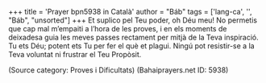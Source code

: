 +++
title = 'Prayer bpn5938 in Català'
author = "Báb"
tags = ['lang-ca', '', "Báb", "unsorted"]
+++
Et suplico pel Teu poder, oh Déu meu! No permetis que cap mal m’empaiti a l’hora de les proves, i en els moments de deixadesa guia les meves passes rectament per mitjà de la Teva inspiració. Tu ets Déu; potent ets Tu per fer el què et plagui. Ningú pot resistir-se a la Teva voluntat ni frustrar el Teu Propòsit.

(Source category: Proves i Dificultats)
(Bahaiprayers.net ID: 5938)
